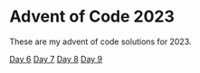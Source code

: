 # Advent of Code 2023

These are my advent of code solutions for 2023.

[Day 6](Day6/)
[Day 7](Day7/)
[Day 8](Day8/)
[Day 9](Day9/)
